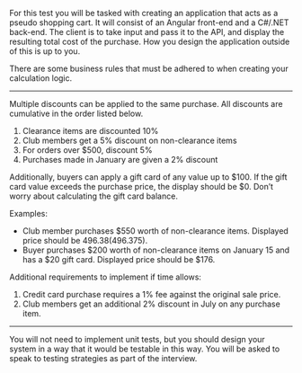 For this test you will be tasked with creating an application that acts as a pseudo shopping cart. It will consist of an Angular front-end and a C#/.NET back-end. The client is to take input and pass it to the API, and display the resulting total cost of the purchase. How you design the application outside of this is up to you.

There are some business rules that must be adhered to when creating your calculation logic.

-----------------------------------------

Multiple discounts can be applied to the same purchase. All discounts are cumulative in the order listed below.

1.	Clearance items are discounted 10%
2.	Club members get a 5% discount on non-clearance items
3.	For orders over $500, discount 5%
4.	Purchases made in January are given a 2% discount

Additionally, buyers can apply a gift card of any value up to $100. If the gift card value exceeds the purchase price, the display should be $0. Don’t worry about calculating the gift card balance.

Examples:
- Club member purchases $550 worth of non-clearance items. Displayed price should be $496.38 ($496.375).
- Buyer purchases $200 worth of non-clearance items on January 15 and has a $20 gift card. Displayed price should be $176.

Additional requirements to implement if time allows:

1.	Credit card purchase requires a 1% fee against the original sale price.
2.	Club members get an additional 2% discount in July on any purchase item.

-----------------------------------------

You will not need to implement unit tests, but you should design your system in a way that it would be testable in this way. You will be asked to speak to testing strategies as part of the interview.